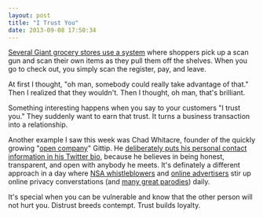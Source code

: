 ```yaml
---
layout: post
title: "I Trust You"
date: 2013-09-08 17:50:34
---
```


<a href="http://www.russellheimlich.com/blog/grocery-shopping-with-a-scan-gun-at-giant/" target="_blank" rel="noopener noreferrer" title="Cool information about their setup here.">Several Giant grocery stores use a system</a> where shoppers pick up a scan gun and scan their own items as they pull them off the shelves. When you go to check out, you simply scan the register, pay, and leave.

At first I thought, "oh man, somebody could really take advantage of that." Then I realized that they wouldn't. Then I thought, oh man, that's brilliant.

Something interesting happens when you say to your customers "I trust you." They suddenly want to earn that trust. It turns a business transaction into a relationship.

Another example I saw this week was Chad Whitacre, founder of the quickly growing "[open company][1]" Gittip. He [deliberately puts his personal contact information in his Twitter bio][2], because he believes in being honest, transparent, and open with anybody he meets. It's definately a different approach in a day where [NSA whistleblowers][3] and <a href="http://en.wikipedia.org/wiki/Criticism_of_Google#privacy" target="_blank" rel="noopener noreferrer" title="Criticisms of Google">online advertisers</a> stir up online privacy converstations (and <a href="http://www.theonion.com/articles/area-man-outraged-his-private-information-being-co,32783/" target="_blank" rel="noopener noreferrer" title="Area Man Outraged His Private Information Being Collected By Someone Other Than Advertisers">many great parodies</a>) daily.

 [1]: http://blog.gittip.com/post/26350459746/the-first-open-company
 [2]: https://twitter.com/whit537
 [3]: http://www.theguardian.com/world/2013/jun/09/edward-snowden-nsa-whistleblower-surveillance

It's special when you can be vulnerable and know that the other person will not hurt you. Distrust breeds contempt. Trust builds loyalty.